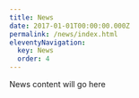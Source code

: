 ```yaml
---
title: News
date: 2017-01-01T00:00:00.000Z
permalink: /news/index.html
eleventyNavigation:
  key: News
  order: 4
---
```

News content will go here